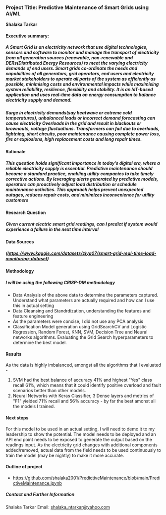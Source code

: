### Project Title: Predictive Maintenance of Smart Grids using AI/ML

**Shalaka Tarkar**

#### Executive summary: 
##### A Smart Grid is an electricity network that use digital technologies, sensors and software to monitor and manage the transport of electricity from all generation sources (renewable, non-renewable and DERs(Distributed Energy Resources) to meet the varying electricity demands of end users. Smart grids co-ordinate the needs and capabilities of all generators, grid operators, end users and electricity market stakeholders to operate all parts of the system as efficiently as possible, minimising costs and environmental impacts while maximising system reliability, resilience, flexibility and stability. It is an IoT-based application and uses real-time data on energy consumption to balance electricity supply and demand. 
##### Surge in electricity demands(say heatwave or extreme cold temperatures), unbalanced loads or incorrect demand forecasting can cause electricity Overloads in the grid and result in blackouts or brownouts, voltage fluctuations. Transformers can fail due to overloads, lightning, short circuits, poor maintenance causing complete power loss, fire or explosions, high replacement costs and long repair times.

#### Rationale
##### This question holds significant importance in today’s digital era, where a reliable electricity supply is essential. Predictive maintenance should become a standard practice, enabling utility companies to take timely corrective actions. By leveraging alerts generated by predictive models, operators can proactively adjust load distribution or schedule maintenance activities. This approach helps prevent unexpected outages, reduces repair costs, and minimizes inconvenience for utility customers


#### Research Question
##### Given current electric smart grid readings, can I predict if system would experience a failure in the next time interval

#### Data Sources
##### (https://www.kaggle.com/datasets/ziya07/smart-grid-real-time-load-monitoring-dataset)

#### Methodology
##### I will be using the following CRISP-DM methodology
- Data Analysis of the above data to determine the parameters captured. Understand what parameters are actually required and how can I use this in actual setting
- Data Cleansing and Standrdization, understanding the features and feature engineering
- As the parameters were concise, I did not use any PCA analysis
- Classification Model generation using GridSearchCV and Logistic Regression, Random Forest, KNN, SVM, Decision Tree and Neural networks algorithms. Evaluating the Grid Search hyperparameters to determine the best model.

#### Results
As the data is highly imbalanced, amongst all the algorithms that I evaluated - 
1. SVM had the best balance of accuracy 41% and highest "Yes" class recall 61%, which means that it could identify positive overload and fault scenarios better than other models.
2. Neural Networks with Keras Classifier, 3 Dense layers and metrics of "F1" yielded 71% recall and 56% accuracy - by far the best amonst all the models I trained.

#### Next steps
For this model to be used in an actual setting, I will need to demo it to my leadership to show the potential. The model needs to be deployed and an API end point needs to be exposed to generate the output based on the readings input. As the electricity grid changes with additional components added/removed, actual data from the field needs to be used continuously to train the model (may be nightly) to make it more accurate.

#### Outline of project

- https://github.com/shalaka2001/PredictiveMaintenance/blob/main/PredictiveMaintenance.ipynb


##### Contact and Further Information
Shalaka Tarkar
Email: shalaka_ntarkar@yahoo.com
